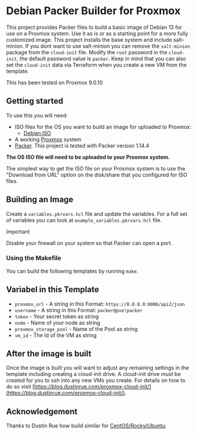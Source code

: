 # Debian Packer Builder for Proxmox

This project provides Packer files to build a basic image of Debian 13 for use on a Proxmox system.
Use it as is or as a starting point for a more fully customized image. 
This project installs the base system and include salt-minion.
If you dont want to use salt-minion you can remove the `salt-minion` package from the `cloud-init` file.
Modify the `root` password in the `cloud-init`, the default password value is `packer`.
Keep in mind that you can also set the `cloud-init` data via Terraform when you create a new VM from the template.

This has been tested on Proxmox 9.0.10

## Getting started

To use this you will need:

* ISO files for the OS you want to build an image for uploaded to Proxmox:
  * [Debian ISO](https://cdimage.debian.org/debian-cd/current/amd64/iso-dvd/)
* A working [Proxmox](https://www.proxmox.com/en/) system
* [Packer](https://packer.io). This project is tested with Packer version 1.14.4

**The OS ISO file will need to be uploaded to your Proxmox system.**

The simplest way to get the ISO file on your Proxmox system is to use the "Download from URL" option on the disk/share that you configured for ISO files.

## Building an Image

Create a `variables.pkrvars.hcl` file and update the variables. For a full set of variables you can look at `example_variables.pkrvars.hcl` file.

> [!IMPORTANT]  
> Disable your firewall on your system so that Packer can open a port.

### Using the Makefile

You can build the following templates by running `make`.

## Variabel in this Template

* `proxmox_url` - A string in this Format: `https://0.0.0.0:8006/api2/json`
* `username` - A string in this Format: `packer@pve!packer`
* `token` - Your secret token as string
* `node` - Name of your node as string
* `proxmox_storage_pool` - Name of the Pool as string
* `vm_id` - The Id of the VM as string

## After the image is built

Once the image is built you will want to adjust any remaining settings in the template including creating a cloud-init drive.
A cloud-init drive _must_ be created for you to ssh into any new VMs you create. For details on how to do so visit [https://blog.dustinrue.com/proxmox-cloud-init/](https://blog.dustinrue.com/proxmox-cloud-init/).

## Acknowledgement

Thanks to Dustin Rue how build similar for [CentOS/Rocky/Ubuntu](https://github.com/dustinrue/proxmox-packer).
